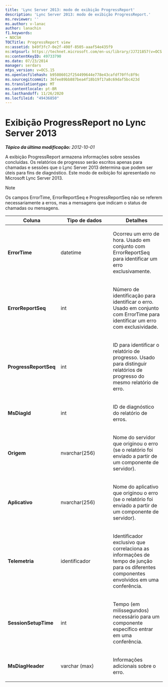 ```yaml
---
title: 'Lync Server 2013: modo de exibição ProgressReport'
description: 'Lync Server 2013: modo de exibição ProgressReport.'
ms.reviewer: ''
ms.author: v-lanac
author: lanachin
f1.keywords:
- NOCSH
TOCTitle: ProgressReport view
ms:assetid: b49f3fc7-0e2f-498f-8505-aaaf54e435f9
ms:mtpsurl: https://technet.microsoft.com/en-us/library/JJ721857(v=OCS.15)
ms:contentKeyID: 49733790
ms.date: 07/23/2014
manager: serdars
mtps_version: v=OCS.15
ms.openlocfilehash: b95086012f254499644e778e43cafdf70ffc8f9c
ms.sourcegitcommit: 36fee89bb887bea4f18b19f17a8c69daf5bc423d
ms.translationtype: MT
ms.contentlocale: pt-BR
ms.lasthandoff: 11/26/2020
ms.locfileid: "49436850"
---
```

# <a name="progressreport-view-in-lync-server-2013"></a>Exibição ProgressReport no Lync Server 2013

<div data-xmlns="http://www.w3.org/1999/xhtml">

<div class="topic" data-xmlns="http://www.w3.org/1999/xhtml" data-msxsl="urn:schemas-microsoft-com:xslt" data-cs="https://msdn.microsoft.com/">

<div data-asp="https://msdn2.microsoft.com/asp">



</div>

<div id="mainSection">

<div id="mainBody">

<span> </span>

_**Tópico da última modificação:** 2012-10-01_

A exibição ProgressReport armazena informações sobre sessões concluídas. Os relatórios de progresso serão escritos apenas para chamadas e sessões que o Lync Server 2013 determina que podem ser úteis para fins de diagnóstico. Este modo de exibição foi apresentado no Microsoft Lync Server 2013.

<div>


> [!NOTE]  
> Os campos ErrorTime, ErrorReportSeq e ProgressReportSeq não se referem necessariamente a erros, mas a mensagens que indicam o status de chamadas ou mensagens.



</div>


<table>
<colgroup>
<col style="width: 33%" />
<col style="width: 33%" />
<col style="width: 33%" />
</colgroup>
<thead>
<tr class="header">
<th>Coluna</th>
<th>Tipo de dados</th>
<th>Detalhes</th>
</tr>
</thead>
<tbody>
<tr class="odd">
<td><p><strong>ErrorTime</strong></p></td>
<td><p>datetime</p></td>
<td><p>Ocorreu um erro de hora. Usado em conjunto com ErrorReportSeq para identificar um erro exclusivamente.</p></td>
</tr>
<tr class="even">
<td><p><strong>ErrorReportSeq</strong></p></td>
<td><p>int</p></td>
<td><p>Número de identificação para identificar o erro. Usado em conjunto com ErrorTime para identificar um erro com exclusividade.</p></td>
</tr>
<tr class="odd">
<td><p><strong>ProgressReportSeq</strong></p></td>
<td><p>int</p></td>
<td><p>ID para identificar o relatório de progresso. Usado para distinguir relatórios de progresso do mesmo relatório de erro.</p></td>
</tr>
<tr class="even">
<td><p><strong>MsDiagId</strong></p></td>
<td><p>int</p></td>
<td><p>ID de diagnóstico do relatório de erros.</p></td>
</tr>
<tr class="odd">
<td><p><strong>Origem</strong></p></td>
<td><p>nvarchar(256)</p></td>
<td><p>Nome do servidor que originou o erro (se o relatório foi enviado a partir de um componente de servidor).</p></td>
</tr>
<tr class="even">
<td><p><strong>Aplicativo</strong></p></td>
<td><p>nvarchar(256)</p></td>
<td><p>Nome do aplicativo que originou o erro (se o relatório foi enviado a partir de um componente de servidor).</p></td>
</tr>
<tr class="odd">
<td><p><strong>Telemetria</strong></p></td>
<td><p>identificador</p></td>
<td><p>Identificador exclusivo que correlaciona as informações de tempo de junção para os diferentes componentes envolvidos em uma conferência.</p></td>
</tr>
<tr class="even">
<td><p><strong>SessionSetupTime</strong></p></td>
<td><p>int</p></td>
<td><p>Tempo (em milissegundos) necessário para um componente específico entrar em uma conferência.</p></td>
</tr>
<tr class="odd">
<td><p><strong>MsDiagHeader</strong></p></td>
<td><p>varchar (max)</p></td>
<td><p>Informações adicionais sobre o erro.</p></td>
</tr>
</tbody>
</table>


</div>

<span> </span>

</div>

</div>

</div>

